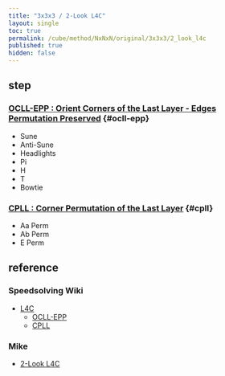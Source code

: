 ```yaml
---
title: "3x3x3 / 2-Look L4C"
layout: single
toc: true
permalink: /cube/method/NxNxN/original/3x3x3/2_look_l4c
published: true
hidden: false
---
```


<head>
  <base target="_blank">
</head>



## step

### [OCLL-EPP : Orient Corners of the Last Layer - Edges Permutation Preserved](/cube/method/NxNxN/original/3x3x3/2_look_l4c/ocll_epp) {#ocll-epp}

- Sune
- Anti-Sune
- Headlights
- Pi
- H
- T
- Bowtie

### [CPLL : Corner Permutation of the Last Layer](/cube/method/NxNxN/original/3x3x3/2_look_l4c/cpll) {#cpll}

- Aa Perm
- Ab Perm
- E Perm



## reference

### Speedsolving Wiki

- [L4C](https://www.speedsolving.com/wiki/index.php/Last_Four_Corners)
  - [OCLL-EPP](https://www.speedsolving.com/wiki/index.php/Corner_Orientation#OCLL-EPP)
  - [CPLL](https://www.speedsolving.com/wiki/index.php/Corner_Permutation_of_the_Last_Layer)

### Mike

- [2-Look L4C](https://logiqx.github.io/cubing-algs/html/2ll4c.html)
